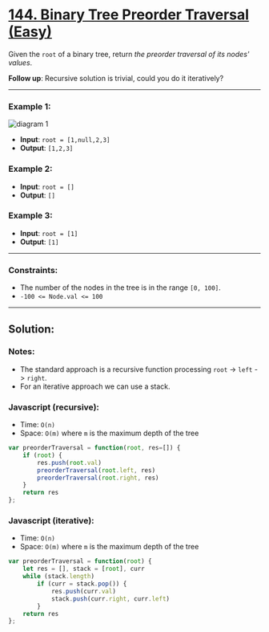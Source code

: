 # [144. Binary Tree Preorder Traversal (Easy)](https://leetcode.com/problems/binary-tree-preorder-traversal/)

Given the `root` of a binary tree, return _the preorder traversal of its nodes' values_.

**Follow up**: Recursive solution is trivial, could you do it iteratively?

---
### Example 1:
![diagram 1](https://assets.leetcode.com/uploads/2020/09/15/inorder_1.jpg)
 - **Input**: `root = [1,null,2,3]`
 - **Output**: `[1,2,3]`

### Example 2:
 - **Input**: `root = []`
 - **Output**: `[]`

### Example 3:
 - **Input**: `root = [1]`
 - **Output**: `[1]`

---
### Constraints:
 - The number of the nodes in the tree is in the range `[0, 100]`.
 - `-100 <= Node.val <= 100`

---
## Solution:
### Notes:
 - The standard approach is a recursive function processing `root` -> `left` -> `right`.
 - For an iterative approach we can use a stack.

### Javascript (recursive):
 - Time: `O(n)`
 - Space: `O(m)` where `m` is the maximum depth of the tree

```js
var preorderTraversal = function(root, res=[]) {
    if (root) {
        res.push(root.val)
        preorderTraversal(root.left, res)
        preorderTraversal(root.right, res)
    }
    return res
};
```

### Javascript (iterative):
 - Time: `O(n)`
 - Space: `O(m)` where `m` is the maximum depth of the tree

```js
var preorderTraversal = function(root) {
    let res = [], stack = [root], curr
    while (stack.length) 
        if (curr = stack.pop()) {
            res.push(curr.val)
            stack.push(curr.right, curr.left)
        }
    return res
};
```
